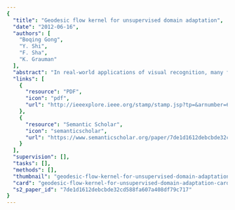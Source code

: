 ```yaml
---
{
  "title": "Geodesic flow kernel for unsupervised domain adaptation",
  "date": "2012-06-16",
  "authors": [
    "Boqing Gong",
    "Y. Shi",
    "F. Sha",
    "K. Grauman"
  ],
  "abstract": "In real-world applications of visual recognition, many factors - such as pose, illumination, or image quality - can cause a significant mismatch between the source domain on which classifiers are trained and the target domain to which those classifiers are applied. As such, the classifiers often perform poorly on the target domain. Domain adaptation techniques aim to correct the mismatch. Existing approaches have concentrated on learning feature representations that are invariant across domains, and they often do not directly exploit low-dimensional structures that are intrinsic to many vision datasets. In this paper, we propose a new kernel-based method that takes advantage of such structures. Our geodesic flow kernel models domain shift by integrating an infinite number of subspaces that characterize changes in geometric and statistical properties from the source to the target domain. Our approach is computationally advantageous, automatically inferring important algorithmic parameters without requiring extensive cross-validation or labeled data from either domain. We also introduce a metric that reliably measures the adaptability between a pair of source and target domains. For a given target domain and several source domains, the metric can be used to automatically select the optimal source domain to adapt and avoid less desirable ones. Empirical studies on standard datasets demonstrate the advantages of our approach over competing methods.",
  "links": [
    {
      "resource": "PDF",
      "icon": "pdf",
      "url": "http://ieeexplore.ieee.org/stamp/stamp.jsp?tp=&arnumber=6247911"
    },
    {
      "resource": "Semantic Scholar",
      "icon": "semanticscholar",
      "url": "https://www.semanticscholar.org/paper/7de1d1612debcbde32cd588fa607a408df79c717"
    }
  ],
  "supervision": [],
  "tasks": [],
  "methods": [],
  "thumbnail": "geodesic-flow-kernel-for-unsupervised-domain-adaptation-thumb.jpg",
  "card": "geodesic-flow-kernel-for-unsupervised-domain-adaptation-card.jpg",
  "s2_paper_id": "7de1d1612debcbde32cd588fa607a408df79c717"
}
---
```


